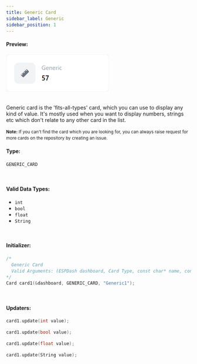 ```yaml
---
title: Generic Card
sidebar_label: Generic
sidebar_position: 1
---
```


#### Preview:

<img className="card-preview" src="/img/v4/generic-card.png" width="280px" alt="Preview" />

<br/>
<br/>

Generic card is the 'fits-all-types' card, which you can use to display any kind of value. It's mostly used when you want to display numbers, strings etc which don't relate to any other card in the list.

<small>
<b>Note:</b> If you can't find the card which you are looking for, you can always raise request for more cards on the repository by creating an issue.
</small>

<br/>

#### Type: 
`GENERIC_CARD`

<br/>

#### Valid Data Types:
- `int`
- `bool`
- `float`
- `String`

<br/>

#### Initializer:
```cpp
/* 
  Generic Card
  Valid Arguments: (ESPDash dashboard, Card Type, const char* name, const char* symbol (optional) )
*/
Card card1(&dashboard, GENERIC_CARD, "Generic1");
```

<br/>

#### Updaters:

```cpp
card1.update(int value);
```

```cpp
card1.update(bool value);
```

```cpp
card1.update(float value);
```

```cpp
card1.update(String value);
```

<br/>

<br/>
